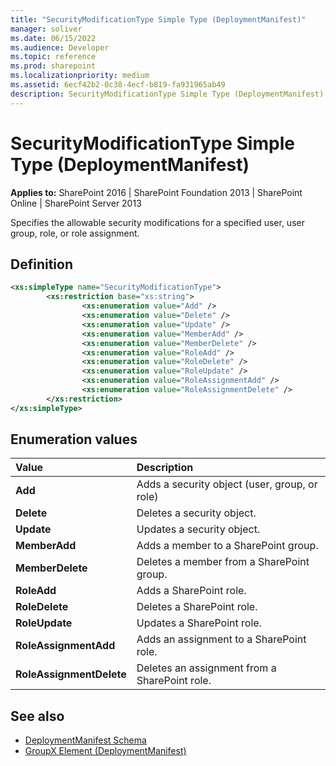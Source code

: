 ```yaml
---
title: "SecurityModificationType Simple Type (DeploymentManifest)"
manager: soliver
ms.date: 06/15/2022
ms.audience: Developer
ms.topic: reference
ms.prod: sharepoint
ms.localizationpriority: medium
ms.assetid: 6ecf42b2-0c38-4ecf-b819-fa931965ab49
description: SecurityModificationType Simple Type (DeploymentManifest) specifies the allowable security modifications for a specified user, user group, role, or role assignment.
---
```


# SecurityModificationType Simple Type (DeploymentManifest)

**Applies to:** SharePoint 2016 | SharePoint Foundation 2013 | SharePoint Online | SharePoint Server 2013 
  
Specifies the allowable security modifications for a specified user, user group, role, or role assignment.

## Definition

```XML
<xs:simpleType name="SecurityModificationType">
        <xs:restriction base="xs:string">
                <xs:enumeration value="Add" />
                <xs:enumeration value="Delete" />
                <xs:enumeration value="Update" />
                <xs:enumeration value="MemberAdd" />
                <xs:enumeration value="MemberDelete" />
                <xs:enumeration value="RoleAdd" />
                <xs:enumeration value="RoleDelete" />
                <xs:enumeration value="RoleUpdate" />
                <xs:enumeration value="RoleAssignmentAdd" />
                <xs:enumeration value="RoleAssignmentDelete" />
        </xs:restriction>
</xs:simpleType>

```

## Enumeration values

|**Value**|**Description**|
|:-----|:-----|
|**Add** <br/> |Adds a security object (user, group, or role)  <br/> |
|**Delete** <br/> |Deletes a security object.  <br/> |
|**Update** <br/> |Updates a security object.  <br/> |
|**MemberAdd** <br/> |Adds a member to a SharePoint group.  <br/> |
|**MemberDelete** <br/> |Deletes a member from a SharePoint group.  <br/> |
|**RoleAdd** <br/> |Adds a SharePoint role.  <br/> |
|**RoleDelete** <br/> |Deletes a SharePoint role.  <br/> |
|**RoleUpdate** <br/> |Updates a SharePoint role.  <br/> |
|**RoleAssignmentAdd** <br/> |Adds an assignment to a SharePoint role.  <br/> |
|**RoleAssignmentDelete** <br/> |Deletes an assignment from a SharePoint role.  <br/> |
   
## See also

- [DeploymentManifest Schema](deploymentmanifest-schema.md)
- [GroupX Element (DeploymentManifest)](groupx-element-deploymentmanifest.md)


